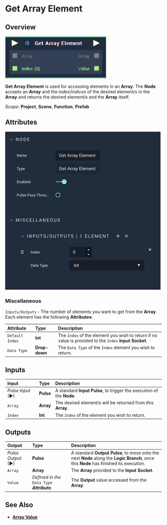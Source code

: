 # Get Array Element

## Overview

![The Get Array Element Node.](../../.gitbook/assets/get-array-element.PNG)

**Get Array Element** is used for accessing elements in an **Array**. The **Node** accepts an **Array** and the _index/indices_ of the desired element/s in the **Array** and returns the desired element/s and the **Array** itself.

*Scope*: **Project**, **Scene**, **Function**, **Prefab**

## Attributes

![The Get Array Element Node Attributes](../../.gitbook/assets/getarrayelementattributes.png)

### Miscellaneous

`Inputs/Outputs` - The number of elements you want to get from the **Array**. Each element has the following **Attributes**:

| Attribute | Type | Description |
| :--- | :--- | :--- |
| `Default Index` | **Int** | The `Index` of the element you wish to return if no value is provided to the `Index` **Input** **Socket**. |
| `Data Type` | **Drop-down** | The `Data Type` of the `Index` element you wish to return. |

## Inputs

| Input | Type | Description |
| :--- | :--- | :--- |
| _Pulse Input_ \(►\) | **Pulse** | A standard **Input Pulse**, to trigger the execution of the **Node**. |
| `Array` | **Array** | The desired element/s will be returned from this **Array**. |
| `Index` | **Int** | The `Index` of the element you wish to return. |

## Outputs

| Output | Type | Description |
| :--- | :--- | :--- |
| _Pulse Output_ \(►\) | **Pulse** | A standard **Output Pulse**, to move onto the next **Node** along the **Logic Branch**, once this **Node** has finished its execution. |
| `Array` | **Array** | The **Array** provided to the **Input** **Socket**. |
| `Value` | _Defined in the_ `Data Type` _**Attribute**_. | The **Output** value accessed from the **Array**. |

## See Also

* [**Array Value**](array-value.md)

